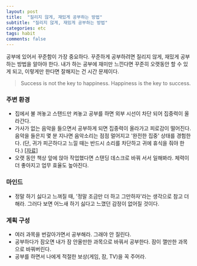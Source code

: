 ```yaml
---
layout: post
title:  "질리지 않게, 재밌게 공부하는 방법"
subtitle: "질리지 않게, 재밌게 공부하는 방법"
categories: etc
tags: habit
comments: false
---
```

공부에 있어서 꾸준함이 가장 중요하다. 꾸준하게 공부하려면 질리지 않게, 재밌게 공부하는 방법을 알아야 한다. 내가 하는 공부에 재미만 느낀다면 꾸준히 오랫동안 할 수 있게 되고, 이렇게만 한다면 잘해지는 건 시간 문제이다.
> Success is not the key to happiness. Happiness is the key to success.

### 주변 환경
- 집에서 불 꺼놓고 스탠드만 켜놓고 공부를 하면 외부 시선이 차단 되어 집중력이 올라간다. 
- 가사가 없는 음악을 들으면서 공부하게 되면 집중력이 올라가고 피로감이 떨어진다. 음악을 들은지 몇 분 지나면 음악소리는 점점 멀어지고 '완전한 집중' 상태를 경험한다. (단, 귀가 피곤하다고 느낄 때는 반드시 소리를 차단하고 귀에 휴식을 줘야 한다.) [[자료]](https://www.donga.com/news/Culture/article/all/20150817/73087463/3)
- 오랫 동안 책상 앞에 앉아 작업했다면 스탠딩 데스크로 바꿔 서서 일해봐라. 체력이 더 좋아지고 업무 효율도 높아진다.

### 마인드
- 정말 하기 싫다고 느껴질 때, '정말 조금만 더 하고 그만하자'라는 생각으로 참고 더 해라. 그러다 보면 어느새 하기 싫다고 느꼈던 감정이 없어질 것이다.

### 계획 구성
- 여러 과목을 번갈아가면서 공부해라. 그래야 안 질린다.
- 공부하다가 잠오면 내가 잠 안올만한 과목으로 바꿔서 공부한다. 잠이 깰만한 과목으로 바꿔버린다.
- 공부를 하면서 나에게 적절한 보상(게임, 잠, TV)을 꼭 주어라.